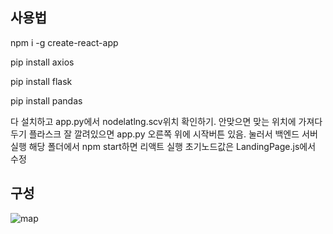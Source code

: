 ## 사용법
npm i -g create-react-app

pip install axios

pip install flask

pip install pandas

다 설치하고 app.py에서 nodelatlng.scv위치 확인하기. 안맞으면 맞는 위치에 가져다두기
플라스크 잘 깔려있으면 app.py 오른쪽 위에 시작버튼 있음. 
눌러서 백엔드 서버 실행
해당 폴더에서 npm start하면 리액트 실행
초기노드값은 LandingPage.js에서 수정

## 구성
![map](https://github.com/juhyunk0820/Capstone/assets/52120957/5c4eba53-5503-4795-9732-0f3145c576ce)
